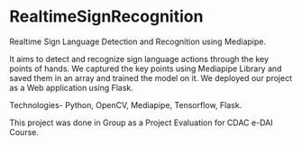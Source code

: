 # RealtimeSignRecognition
Realtime Sign Language Detection and Recognition using Mediapipe.

It aims to detect and recognize sign language actions through the key points of hands. We captured the key points using Mediapipe Library and saved them in an array and trained the model on it. We deployed our project as a Web application using Flask.

Technologies- Python, OpenCV, Mediapipe, Tensorflow, Flask.

This project was done in Group as a Project Evaluation for CDAC e-DAI Course.
